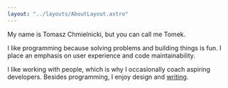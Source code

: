 ```yaml
---
layout: "../layouts/AboutLayout.astro"
---
```


My name is Tomasz Chmielnicki, but you can call me Tomek.

I like programming because solving problems and building things is fun. I place an emphasis on user experience and code maintainability.

I like working with people, which is why I occasionally coach aspiring developers. Besides programming, I enjoy design and [writing](/blog).

